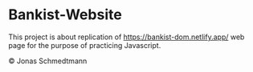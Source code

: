 # Bankist-Website
 This project is about replication of https://bankist-dom.netlify.app/ web page for the purpose of practicing  Javascript.  
 
 © Jonas Schmedtmann

